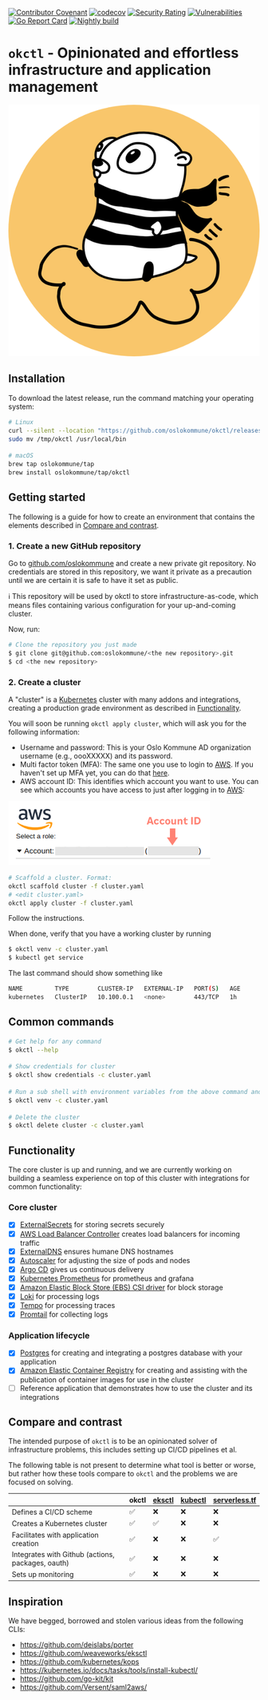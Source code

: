 [![Contributor Covenant](https://img.shields.io/badge/Contributor%20Covenant-v2.0%20adopted-ff69b4.svg)](CODE_OF_CONDUCT.md) [![codecov](https://codecov.io/gh/oslokommune/okctl/branch/master/graph/badge.svg)](https://codecov.io/gh/oslokommune/okctl) [![Security Rating](https://sonarcloud.io/api/project_badges/measure?project=oslokommune_okctl&metric=security_rating)](https://sonarcloud.io/dashboard?id=oslokommune_okctl) [![Vulnerabilities](https://sonarcloud.io/api/project_badges/measure?project=oslokommune_okctl&metric=vulnerabilities)](https://sonarcloud.io/dashboard?id=oslokommune_okctl) [![Go Report Card](https://goreportcard.com/badge/github.com/oslokommune/okctl)](https://goreportcard.com/report/github.com/oslokommune/okctl) [![Nightly build](https://github.com/oslokommune/okctl/actions/workflows/nightly.yaml/badge.svg)](https://github.com/oslokommune/okctl/actions/workflows/nightly.yaml)

# `okctl` - Opinionated and effortless infrastructure and application management

<span style="display:block;text-align:center">![okctl](logo/okctl-gopher.png)</span>

## Installation

To download the latest release, run the command matching your operating system:

```bash
# Linux
curl --silent --location "https://github.com/oslokommune/okctl/releases/latest/download/okctl_$(uname -s)_amd64.tar.gz" | tar xz -C /tmp
sudo mv /tmp/okctl /usr/local/bin

# macOS
brew tap oslokommune/tap
brew install oslokommune/tap/okctl
```

## Getting started

The following is a guide for how to create an environment that contains the elements described in
[Compare and contrast](#compare-and-contrast).

### 1. Create a new GitHub repository

Go to [github.com/oslokommune](https://github.com/oslokommune) and create a new private git repository. No credentials are stored in this
repository, we want it private as a precaution until we are certain it is safe to have it set as public.

:information_source: This repository will be used by okctl to store infrastructure-as-code, which means files containing
various configuration for your up-and-coming cluster.

Now, run:

```bash
# Clone the repository you just made
$ git clone git@github.com:oslokommune/<the new repository>.git
$ cd <the new repository>
```

### 2. Create a cluster

A "cluster" is a [Kubernetes](https://kubernetes.io) cluster with many addons and integrations, creating a production grade environment as described in [Functionality](#functionality).

You will soon be running `okctl apply cluster`, which will ask you for the following information:

* Username and password: This is your Oslo Kommune AD organization username (e.g., oooXXXXX) and its password.
* Multi factor token (MFA): The same one you use to login to
[AWS](https://login.oslo.kommune.no/auth/realms/AD/protocol/saml/clients/amazon-aws). If you haven't set up MFA yet, you
can do that [here](https://login.oslo.kommune.no/auth/realms/AD/account/totp).
* AWS account ID: This identifies which account you want to use. You can see which accounts you have access to just
after logging in to [AWS](https://login.oslo.kommune.no/auth/realms/AD/protocol/saml/clients/amazon-aws):

![okctl](userdocs/src/img/aws-account-id.png)

```bash
# Scaffold a cluster. Format:
okctl scaffold cluster -f cluster.yaml
# <edit cluster.yaml>
okctl apply cluster -f cluster.yaml
```

Follow the instructions.

When done, verify that you have a working cluster by running

```bash
$ okctl venv -c cluster.yaml
$ kubectl get service

```

The last command should show something like

```bash
NAME         TYPE        CLUSTER-IP   EXTERNAL-IP   PORT(S)   AGE
kubernetes   ClusterIP   10.100.0.1   <none>        443/TCP   1h
```

## Common commands

```bash
# Get help for any command
$ okctl --help

# Show credentials for cluster
$ okctl show credentials -c cluster.yaml

# Run a sub shell with environment variables from the above command and a custom command prompt (PS1)
$ okctl venv -c cluster.yaml

# Delete the cluster
$ okctl delete cluster -c cluster.yaml
```

## Functionality

The core cluster is up and running, and we are currently working on building a seamless experience on top of this cluster with integrations for common functionality:

### Core cluster

- [x] [ExternalSecrets](https://external-secrets.github.io/kubernetes-external-secrets/) for storing secrets securely
- [x] [AWS Load Balancer Controller](https://github.com/kubernetes-sigs/aws-load-balancer-controller) creates load balancers for incoming traffic
- [x] [ExternalDNS](https://github.com/kubernetes-sigs/external-dns) ensures humane DNS hostnames 
- [x] [Autoscaler](https://github.com/kubernetes/autoscaler/) for adjusting the size of pods and nodes
- [x] [Argo CD](https://github.com/argoproj/argo-cd) gives us continuous delivery
- [x] [Kubernetes Prometheus](https://github.com/prometheus-operator/kube-prometheus) for prometheus and grafana
- [x] [Amazon Elastic Block Store (EBS) CSI driver](https://github.com/kubernetes-sigs/aws-ebs-csi-driver/) for block storage
- [x] [Loki](https://github.com/grafana/loki) for processing logs
- [x] [Tempo](https://grafana.com/oss/tempo/) for processing traces
- [x] [Promtail](https://grafana.com/docs/loki/latest/clients/promtail/) for collecting logs

### Application lifecycle

- [x] [Postgres](https://aws.amazon.com/rds/postgresql/) for creating and integrating a postgres database with your application
- [x] [Amazon Elastic Container Registry](https://aws.amazon.com/ecr/) for creating and assisting with the publication of container images for use in the cluster
- [ ] Reference application that demonstrates how to use the cluster and its integrations

## Compare and contrast

The intended purpose of `okctl` is to be an opinionated solver of infrastructure problems, this includes setting up CI/CD pipelines et al.

The following table is not present to determine what tool is better or worse, but rather how these tools compare to `okctl` and the problems we are focused on solving.

| | okctl | [eksctl](https://eksctl.io) | [kubectl](https://kubernetes.io/docs/tasks/tools/install-kubectl/) | [serverless.tf](https://serverless.tf) | 
|---|---|---|---|---|
|Defines a CI/CD scheme|✅|❌|❌|❌|
|Creates a Kubernetes cluster|✅|✅|❌|❌|
|Facilitates with application creation|✅|❌|❌|✅|
|Integrates with Github (actions, packages, oauth)|✅|❌|❌|❌|
|Sets up monitoring|✅|❌|❌|❌|

## Inspiration

We have begged, borrowed and stolen various ideas from the following CLIs:

- https://github.com/deislabs/porter
- https://github.com/weaveworks/eksctl
- https://github.com/kubernetes/kops
- https://kubernetes.io/docs/tasks/tools/install-kubectl/
- https://github.com/go-kit/kit
- https://github.com/Versent/saml2aws/
